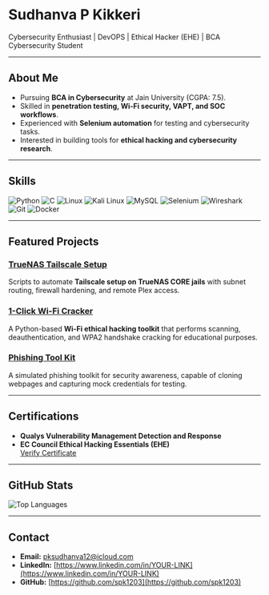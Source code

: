 # Sudhanva P Kikkeri

Cybersecurity Enthusiast | DevOPS | Ethical Hacker (EHE) | BCA Cybersecurity Student  

---

## About Me
- Pursuing **BCA in Cybersecurity** at Jain University (CGPA: 7.5).
- Skilled in **penetration testing, Wi-Fi security, VAPT, and SOC workflows**.
- Experienced with **Selenium automation** for testing and cybersecurity tasks.
- Interested in building tools for **ethical hacking and cybersecurity research**.

---

## Skills

![Python](https://img.shields.io/badge/Python-3776AB?style=for-the-badge&logo=python&logoColor=white)
![C](https://img.shields.io/badge/C-00599C?style=for-the-badge&logo=c&logoColor=white)
![Linux](https://img.shields.io/badge/Linux-FCC624?style=for-the-badge&logo=linux&logoColor=black)
![Kali Linux](https://img.shields.io/badge/Kali%20Linux-557C94?style=for-the-badge&logo=kalilinux&logoColor=white)
![MySQL](https://img.shields.io/badge/MySQL-4479A1?style=for-the-badge&logo=mysql&logoColor=white)
![Selenium](https://img.shields.io/badge/Selenium-43B02A?style=for-the-badge&logo=selenium&logoColor=white)
![Wireshark](https://img.shields.io/badge/Wireshark-1679A7?style=for-the-badge&logo=wireshark&logoColor=white)
![Git](https://img.shields.io/badge/Git-F05032?style=for-the-badge&logo=git&logoColor=white)
![Docker](https://img.shields.io/badge/Docker-2496ED?style=for-the-badge&logo=docker&logoColor=white)

---

## Featured Projects

### [TrueNAS Tailscale Setup](https://github.com/spk1203/truenas-tailscale-setup)
Scripts to automate **Tailscale setup on TrueNAS CORE jails** with subnet routing, firewall hardening, and remote Plex access.

### [1-Click Wi-Fi Cracker](#)
A Python-based **Wi-Fi ethical hacking toolkit** that performs scanning, deauthentication, and WPA2 handshake cracking for educational purposes.

### [Phishing Tool Kit](#)
A simulated phishing toolkit for security awareness, capable of cloning webpages and capturing mock credentials for testing.

---

## Certifications

- **Qualys Vulnerability Management Detection and Response**
- **EC Council Ethical Hacking Essentials (EHE)**  
  [Verify Certificate](https://www.coursera.org/account/accomplishments/verify/HFRXWF12D6DP)

---

## GitHub Stats

![Top Languages](https://github-readme-stats.vercel.app/api/top-langs/?username=spk1203&layout=compact&theme=default)

---

## Contact
- **Email:** [pksudhanva12@icloud.com](mailto:pksudhanva12@icloud.com)
- **LinkedIn:** [https://www.linkedin.com/in/YOUR-LINK](https://www.linkedin.com/in/YOUR-LINK)
- **GitHub:** [https://github.com/spk1203](https://github.com/spk1203)
